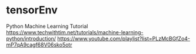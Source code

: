 # tensorEnv
Python Machine Learning Tutorial 
https://www.techwithtim.net/tutorials/machine-learning-python/introduction/
https://www.youtube.com/playlist?list=PLzMcBGfZo4-mP7qA9cagf68V06sko5otr
